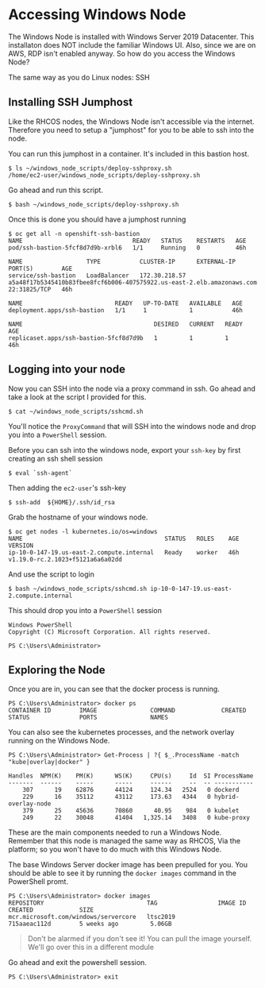 # Accessing Windows Node

The Windows Node is installed with Windows Server 2019 Datacenter. This installaton does NOT include the familiar Windows UI. Also, since we are on AWS, RDP isn't enabled anyway. So how do you access the Windows Node?

The same way as you do Linux nodes: SSH

## Installing SSH Jumphost

Like the RHCOS nodes, the Windows Node isn't accessible via the internet. Therefore you need to setup a "jumphost" for you to be able to ssh into the node.

You can run this jumphost in a container. It's included in this bastion host.

```shell
$ ls ~/windows_node_scripts/deploy-sshproxy.sh 
/home/ec2-user/windows_node_scripts/deploy-sshproxy.sh
```

Go ahead and run this script.

```shell
$ bash ~/windows_node_scripts/deploy-sshproxy.sh 
```

Once this is done you should have a jumphost running

```shell
$ oc get all -n openshift-ssh-bastion 
NAME                               READY   STATUS    RESTARTS   AGE
pod/ssh-bastion-5fcf8d7d9b-xrbl6   1/1     Running   0          46h

NAME                  TYPE           CLUSTER-IP      EXTERNAL-IP                                                              PORT(S)        AGE
service/ssh-bastion   LoadBalancer   172.30.218.57   a5a48f17b5345410b83fbee8fcf6b006-407575922.us-east-2.elb.amazonaws.com   22:31825/TCP   46h

NAME                          READY   UP-TO-DATE   AVAILABLE   AGE
deployment.apps/ssh-bastion   1/1     1            1           46h

NAME                                     DESIRED   CURRENT   READY   AGE
replicaset.apps/ssh-bastion-5fcf8d7d9b   1         1         1       46h
```

## Logging into your node

Now you can SSH into the node via a proxy command in ssh. Go ahead and take a look at the script I provided for this.

```shell
$ cat ~/windows_node_scripts/sshcmd.sh
```

You'll notice the `ProxyCommand` that will SSH into the windows node and drop you into a `PowerShell` session.

Before you can ssh into the windows node, export your `ssh-key` by first creating an ssh shell session

```shell
$ eval `ssh-agent`
```

Then adding the `ec2-user`'s ssh-key

```shell
$ ssh-add  ${HOME}/.ssh/id_rsa
```

Grab the hostname of your windows node.

```shell
$ oc get nodes -l kubernetes.io/os=windows
NAME                                        STATUS   ROLES    AGE   VERSION
ip-10-0-147-19.us-east-2.compute.internal   Ready    worker   46h   v1.19.0-rc.2.1023+f5121a6a6a02dd
```

And use the script to login

```shell
$ bash ~/windows_node_scripts/sshcmd.sh ip-10-0-147-19.us-east-2.compute.internal
```

This should drop you into a `PowerShell` session

```shell
Windows PowerShell
Copyright (C) Microsoft Corporation. All rights reserved.

PS C:\Users\Administrator>
```

## Exploring the Node

Once you are in, you can see that the docker process is running.

```shell
PS C:\Users\Administrator> docker ps
CONTAINER ID        IMAGE               COMMAND             CREATED             STATUS              PORTS               NAMES 
```

You can also see the kubernetes processes, and the network overlay running on the Windows Node.

```shell
PS C:\Users\Administrator> Get-Process | ?{ $_.ProcessName -match "kube|overlay|docker" } 

Handles  NPM(K)    PM(K)      WS(K)     CPU(s)     Id  SI ProcessName
-------  ------    -----      -----     ------     --  -- -----------
    307      19    62876      44124     124.34   2524   0 dockerd
    229      16    35112      43112     173.63   4344   0 hybrid-overlay-node
    379      25    45636      70860      40.95    984   0 kubelet
    249      22    30048      41404   1,325.14   3408   0 kube-proxy
```

These are the main components needed to run a Windows Node. Remember that this node is managed the same way as RHCOS, Via the platform; so you won't have to do much with this Windows Node.

The base Windows Server docker image has been prepulled for you. You should be able to see it by running the `docker images` command in the PowerShell promt.

```shell
PS C:\Users\Administrator> docker images
REPOSITORY                             TAG                 IMAGE ID            CREATED             SIZE   
mcr.microsoft.com/windows/servercore   ltsc2019            715aaeac112d        5 weeks ago         5.06GB
```

> Don't be alarmed if you don't see it! You can pull the image yourself. We'll go over this in a different module

Go ahead and exit the powershell session.

```shell
PS C:\Users\Administrator> exit
```
